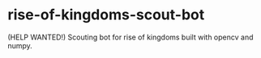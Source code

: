 # rise-of-kingdoms-scout-bot
(HELP WANTED!) Scouting bot for rise of kingdoms built with opencv and numpy.
